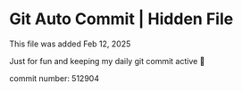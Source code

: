 # Git Auto Commit | Hidden File

This file was added Feb 12, 2025

Just for fun and keeping my daily git commit active 🤪

commit number: 512904
